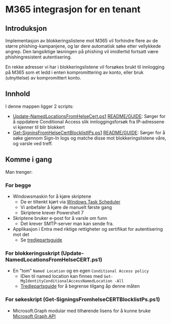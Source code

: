# M365 integrasjon for en tenant

## Introduksjon
Implementasjon av blokkeringslistene mot M365 vil forhindre flere av de større phishing-kampanjene, og lar dere automatisk søke etter vellykkede angrep. Den langsiktige løsningen på phishing vil imidlertid fortsatt være phishingresistent autentisering. 

En rekke adresser vi har i blokkeringslistene vil forsøkes brukt til innlogging på M365 som et ledd i enten kompromittering av konto, eller bruk (utnyttelse) av kompromittert konto.  

## Innhold

I denne mappen ligger 2 scripts:
 - [Update-NamedLocationsFromHelseCert.ps1](https://github.com/helsecert/blocklist/blob/master/m365/Update-NamedLocationsFromHelseCert.ps1) [README/GUIDE](https://github.com/helsecert/blocklist/blob/master/m365/Kort%20readme%20Update-NamedLocationsFromHelseCert.txt): Sørger for å oppdatere Conditional Access slik innloggingsforsøk fra IP-adressene vi kjenner til blir blokkert
 - [Get-SigninsFromHelseCertBlocklistIPs.ps1](https://github.com/helsecert/blocklist/blob/master/m365/Get-SigninsFromHelseCertBlocklistIPs.ps1) [README/GUIDE](https://github.com/helsecert/blocklist/blob/master/m365/Kort%20readme%20Get-SigninsFromHelseCertBlocklistIPs.txt): Sørger for å søke gjennom Sign-In logs og matche disse mot blokkeringslistene våre, og varsle ved treff.


## Komme i gang
Man trenger:
### For begge
- Windowsmaskin for å kjøre skriptene
    - De er tiltenkt kjørt via [Windows Task Scheduler](https://lazyadmin.nl/powershell/how-to-create-a-powershell-scheduled-task/)
    - Vi anbefaler å kjøre de manuelt første gang
    - Skriptene krever Powershell 7
- Skriptene bruker e-post for å varsle om funn
    - Det krever SMTP-server man kan sende fra.
- Applikasjon i Entra med riktige rettigheter og sertifikat for autentisering mot det
    - Se [tredjepartsguide](https://www.alitajran.com/connect-to-microsoft-graph-powershell/#h-method-2-how-to-connect-to-microsoft-graph-with-certificate-based-authentication-cba)

### For blokkeringsskript (Update-NamedLocationsFromHelseCERT.ps1)    
- En "tom" `Named Location` og en egen `Conditional Access policy`
    - IDen til named location kan finnes med `Get-MgIdentityConditionalAccessNamedLocation -All`
    - [Tredjepartsguide](https://newhelptech.wordpress.com/2022/03/01/step-by-step-how-to-configuring-conditional-access-policy-to-restrict-access-from-specific-location-in-office-365/) for å begrense tilgang åp denne måten

### For søkeskript (Get-SigningsFromhelseCERTBlocklistPs.ps1)
- Microsoft.Graph modular med tilhørende lisens for å kunne bruke [Microsoft Graph API](ttps://learn.microsoft.com/en-us/powershell/microsoftgraph/installation?view=graph-powershell-1.0)